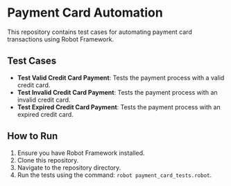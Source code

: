 # Payment Card Automation

This repository contains test cases for automating payment card transactions using Robot Framework.

## Test Cases

- **Test Valid Credit Card Payment**: Tests the payment process with a valid credit card.
- **Test Invalid Credit Card Payment**: Tests the payment process with an invalid credit card.
- **Test Expired Credit Card Payment**: Tests the payment process with an expired credit card.

## How to Run

1. Ensure you have Robot Framework installed.
2. Clone this repository.
3. Navigate to the repository directory.
4. Run the tests using the command: `robot payment_card_tests.robot`.
